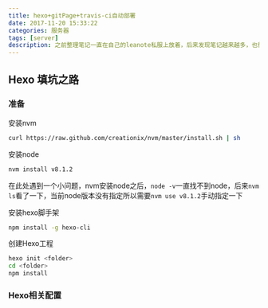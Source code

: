 ```yaml
---
title: hexo+gitPage+travis-ci自动部署
date: 2017-11-20 15:33:22
categories: 服务器
tags: [server]
description: 之前整理笔记一直在自己的leanote私服上放着，后来发现笔记越来越多，也很乱！于是，狠下决心花些时间把笔记好好整理一下。所以，这次打算放gitPage上，travis-ci做持续构建,做到本地markdown文件提交到git后，自动部署到gitPage上，简单省事！而且Hexo提供了很多主题模板，也就不重复造轮子了！
---
```


## Hexo 填坑之路
### 准备
安装nvm
```bash
curl https://raw.github.com/creationix/nvm/master/install.sh | sh
```
安装node
```bash
nvm install v8.1.2
```
在此处遇到一个小问题，nvm安装node之后，`node -v`一直找不到node，后来`nvm ls`看了一下，当前node版本没有指定所以需要`nvm use v8.1.2`手动指定一下

安装hexo脚手架
```bash
npm install -g hexo-cli
```
创建Hexo工程
```bash
hexo init <folder>
cd <folder>
npm install

```
### Hexo相关配置


